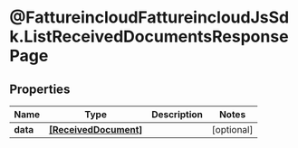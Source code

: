 # @FattureincloudFattureincloudJsSdk.ListReceivedDocumentsResponsePage

## Properties

Name | Type | Description | Notes
------------ | ------------- | ------------- | -------------
**data** | [**[ReceivedDocument]**](ReceivedDocument.md) |  | [optional] 


